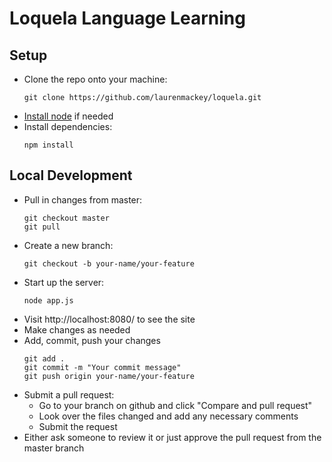 # Loquela Language Learning

## Setup
- Clone the repo onto your machine:
    ```
    git clone https://github.com/laurenmackey/loquela.git
    ```
- [Install node](https://nodejs.org/en/) if needed
- Install dependencies:
    ```
    npm install
    ```

## Local Development
- Pull in changes from master:
    ```
    git checkout master
    git pull
    ```
- Create a new branch:
    ```
    git checkout -b your-name/your-feature
    ```
- Start up the server:
    ```
    node app.js
    ```
- Visit http://localhost:8080/ to see the site
- Make changes as needed
- Add, commit, push your changes
    ```
    git add .
    git commit -m "Your commit message"
    git push origin your-name/your-feature
    ```
- Submit a pull request: 
    - Go to your branch on github and click "Compare and pull request"
    - Look over the files changed and add any necessary comments
    - Submit the request
- Either ask someone to review it or just approve the pull request from the master branch
